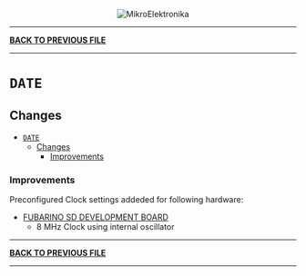 
<p align="center">
  <img src="http://www.mikroe.com/img/designs/beta/logo_small.png?raw=true" alt="MikroElektronika"/>
</p>

---

**[BACK TO PREVIOUS FILE](../changelog.md)**

---

# `DATE`

## Changes

- [`DATE`](#date)
  - [Changes](#changes)
    + [Improvements](#improvements)

### Improvements

Preconfigured Clock settings addeded for following hardware:

+ [FUBARINO SD DEVELOPMENT BOARD](https://www.microchip.com/en-us/development-tool/TCHIP010)
  + 8 MHz Clock using internal oscillator

---

**[BACK TO PREVIOUS FILE](../changelog.md)**

---

